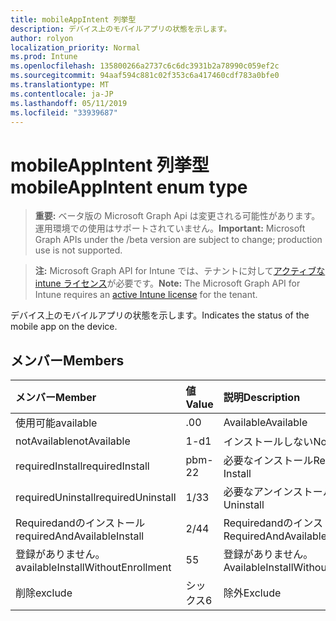 ```yaml
---
title: mobileAppIntent 列挙型
description: デバイス上のモバイルアプリの状態を示します。
author: rolyon
localization_priority: Normal
ms.prod: Intune
ms.openlocfilehash: 135800266a2737c6c6dc3931b2a78990c059ef2c
ms.sourcegitcommit: 94aaf594c881c02f353c6a417460cdf783a0bfe0
ms.translationtype: MT
ms.contentlocale: ja-JP
ms.lasthandoff: 05/11/2019
ms.locfileid: "33939687"
---
```

# <a name="mobileappintent-enum-type"></a><span data-ttu-id="ce01f-103">mobileAppIntent 列挙型</span><span class="sxs-lookup"><span data-stu-id="ce01f-103">mobileAppIntent enum type</span></span>

> <span data-ttu-id="ce01f-104">**重要:** ベータ版の Microsoft Graph Api は変更される可能性があります。運用環境での使用はサポートされていません。</span><span class="sxs-lookup"><span data-stu-id="ce01f-104">**Important:** Microsoft Graph APIs under the /beta version are subject to change; production use is not supported.</span></span>

> <span data-ttu-id="ce01f-105">**注:** Microsoft Graph API for Intune では、テナントに対して[アクティブな intune ライセンス](https://go.microsoft.com/fwlink/?linkid=839381)が必要です。</span><span class="sxs-lookup"><span data-stu-id="ce01f-105">**Note:** The Microsoft Graph API for Intune requires an [active Intune license](https://go.microsoft.com/fwlink/?linkid=839381) for the tenant.</span></span>

<span data-ttu-id="ce01f-106">デバイス上のモバイルアプリの状態を示します。</span><span class="sxs-lookup"><span data-stu-id="ce01f-106">Indicates the status of the mobile app on the device.</span></span>

## <a name="members"></a><span data-ttu-id="ce01f-107">メンバー</span><span class="sxs-lookup"><span data-stu-id="ce01f-107">Members</span></span>
|<span data-ttu-id="ce01f-108">メンバー</span><span class="sxs-lookup"><span data-stu-id="ce01f-108">Member</span></span>|<span data-ttu-id="ce01f-109">値</span><span class="sxs-lookup"><span data-stu-id="ce01f-109">Value</span></span>|<span data-ttu-id="ce01f-110">説明</span><span class="sxs-lookup"><span data-stu-id="ce01f-110">Description</span></span>|
|:---|:---|:---|
|<span data-ttu-id="ce01f-111">使用可能</span><span class="sxs-lookup"><span data-stu-id="ce01f-111">available</span></span>|<span data-ttu-id="ce01f-112">.0</span><span class="sxs-lookup"><span data-stu-id="ce01f-112">0</span></span>|<span data-ttu-id="ce01f-113">Available</span><span class="sxs-lookup"><span data-stu-id="ce01f-113">Available</span></span>|
|<span data-ttu-id="ce01f-114">notAvailable</span><span class="sxs-lookup"><span data-stu-id="ce01f-114">notAvailable</span></span>|<span data-ttu-id="ce01f-115">1-d</span><span class="sxs-lookup"><span data-stu-id="ce01f-115">1</span></span>|<span data-ttu-id="ce01f-116">インストールしない</span><span class="sxs-lookup"><span data-stu-id="ce01f-116">Not Available</span></span>|
|<span data-ttu-id="ce01f-117">requiredInstall</span><span class="sxs-lookup"><span data-stu-id="ce01f-117">requiredInstall</span></span>|<span data-ttu-id="ce01f-118">pbm-2</span><span class="sxs-lookup"><span data-stu-id="ce01f-118">2</span></span>|<span data-ttu-id="ce01f-119">必要なインストール</span><span class="sxs-lookup"><span data-stu-id="ce01f-119">Required Install</span></span>|
|<span data-ttu-id="ce01f-120">requiredUninstall</span><span class="sxs-lookup"><span data-stu-id="ce01f-120">requiredUninstall</span></span>|<span data-ttu-id="ce01f-121">1/3</span><span class="sxs-lookup"><span data-stu-id="ce01f-121">3</span></span>|<span data-ttu-id="ce01f-122">必要なアンインストール</span><span class="sxs-lookup"><span data-stu-id="ce01f-122">Required Uninstall</span></span>|
|<span data-ttu-id="ce01f-123">Requiredandのインストール</span><span class="sxs-lookup"><span data-stu-id="ce01f-123">requiredAndAvailableInstall</span></span>|<span data-ttu-id="ce01f-124">2/4</span><span class="sxs-lookup"><span data-stu-id="ce01f-124">4</span></span>|<span data-ttu-id="ce01f-125">Requiredandのインストール</span><span class="sxs-lookup"><span data-stu-id="ce01f-125">RequiredAndAvailableInstall</span></span>|
|<span data-ttu-id="ce01f-126">登録がありません。</span><span class="sxs-lookup"><span data-stu-id="ce01f-126">availableInstallWithoutEnrollment</span></span>|<span data-ttu-id="ce01f-127">5</span><span class="sxs-lookup"><span data-stu-id="ce01f-127">5</span></span>|<span data-ttu-id="ce01f-128">登録がありません。</span><span class="sxs-lookup"><span data-stu-id="ce01f-128">AvailableInstallWithoutEnrollment</span></span>|
|<span data-ttu-id="ce01f-129">削除</span><span class="sxs-lookup"><span data-stu-id="ce01f-129">exclude</span></span>|<span data-ttu-id="ce01f-130">シックス</span><span class="sxs-lookup"><span data-stu-id="ce01f-130">6</span></span>|<span data-ttu-id="ce01f-131">除外</span><span class="sxs-lookup"><span data-stu-id="ce01f-131">Exclude</span></span>|




